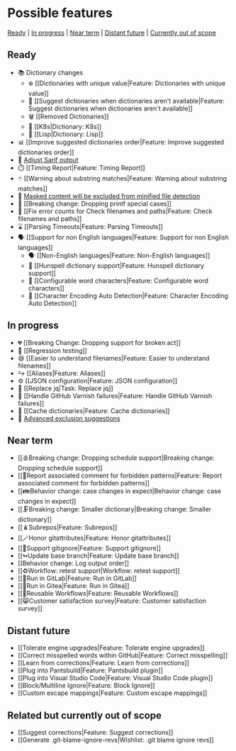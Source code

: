 # Possible features

[Ready](#Ready) | [In progress](#In-progress) | [Near term](#Near-term) | [Distant future](#Distant-future) | [Currently out of scope](#Related-but-currently-out-of-scope)

## Ready

* 📚 Dictionary changes
  * ❄️ [[Dictionaries with unique value|Feature: Dictionaries with unique value]]
  * 🥷 [[Suggest dictionaries when dictionaries aren't available|Feature: Suggest dictionaries when dictionaries aren't available]]
  * 🗑️ [[Removed Dictionaries]]
  * 📗 [[K8s|Dictionary: K8s]]
  * 📙 [[Lisp|Dictionary: Lisp]]
* 📊 [[Improve suggested dictionaries order|Feature: Improve suggested dictionaries order]]
* 🎨 [Adjust Sarif output](https://github.com/check-spelling/check-spelling/wiki/Feature:-Sarif-output#adjusting-sarifjson)
* ⏱️ [[Timing Report|Feature: Timing Report]]
* 🃏 [[Warning about substring matches|Feature: Warning about substring matches]]
* 🙊 [Masked content will be excluded from minified file detection](https://github.com/check-spelling/check-spelling/wiki/Feature:-Minified-file-detection#masked-content-will-be-excluded-from-accounting)
* 🐣 [[Breaking change: Dropping printf special cases]]
* 🔢 [[Fix error counts for Check filenames and paths|Feature: Check filenames and paths]]
* ⌛ [[Parsing Timeouts|Feature: Parsing Timeouts]]
* 🗣️ [[Support for non English languages|Feature: Support for non English languages]]
  * 🗣️ [[Non-English languages|Feature: Non-English languages]]
  * 🚆 [[Hunspell dictionary support|Feature: Hunspell dictionary support]]
  * 🔢 [[Configurable word characters|Feature: Configurable word characters]]
  * 🧙 [[Character Encoding Auto Detection|Feature: Character Encoding Auto Detection]]

## In progress

* 💔 [[Breaking Change: Dropping support for broken act]]
* 🧪 [[Regression testing]]
* 😄 [[Easier to understand filenames|Feature: Easier to understand filenames]]
* ↪️ [[Aliases|Feature: Aliases]]
* ⚙️ [[JSON configuration|Feature: JSON configuration]]
* 🔧 [[Replace jq|Task: Replace jq]]
* 🔁 [[Handle GitHub Varnish failures|Feature: Handle GitHub Varnish failures]]
* 🏦 [[Cache dictionaries|Feature: Cache dictionaries]]
* 🙈 [Advanced exclusion suggestions](https://github.com/check-spelling/check-spelling/wiki/Feature:-Heuristic-exclude-suggestions#advanced-exclusion-suggestions)

## Near term

* [[🩸Breaking change: Dropping schedule support|Breaking change: Dropping schedule support]]
* [[💬Report associated comment for forbidden patterns|Feature: Report associated comment for forbidden patterns]]
* [[👪Behavior change: case changes in expect|Behavior change: case changes in expect]]
* [[🗜️Breaking change: Smaller dictionary|Breaking change: Smaller dictionary]]
* [[🪆Subrepos|Feature: Subrepos]]
* [[🪄Honor gitattributes|Feature: Honor gitattributes]]
* [[🙈Support gitignore|Feature: Support gitignore]]
* [[↬Update base branch|Feature: Update base branch]]
* [[Behavior change: Log output order]]
* [[♻️Workflow: retest support|Workflow: retest support]]
* [[🏃Run in GitLab|Feature: Run in GitLab]]
* [[🏃Run in Gitea|Feature: Run in Gitea]]
* [[📄Reusable Workflows|Feature: Reusable Workflows]]
* [[😸Customer satisfaction survey|Feature: Customer satisfaction survey]]

## Distant future

* [[Tolerate engine upgrades|Feature: Tolerate engine upgrades]]
* [[Correct misspelled words within GitHub|Feature: Correct misspelling]]
* [[Learn from corrections|Feature: Learn from corrections]]
* [[Plug into Pantsbuild|Feature: Pantsbuild plugin]]
* [[Plug into Visual Studio Code|Feature: Visual Studio Code plugin]]
* [[Block/Multiline Ignore|Feature: Block Ignore]]
* [[Custom escape mappings|Feature: Custom escape mappings]]

## Related but currently out of scope

* [[Suggest corrections|Feature: Suggest corrections]]
* [[Generate .git-blame-ignore-revs|Wishlist: .git blame ignore revs]]
